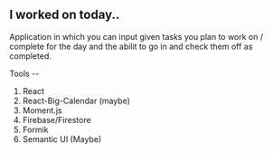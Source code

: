 ## I worked on today..

Application in which you can input given tasks you plan to work on / complete for the day and the abilit to go in and check them off as completed.

Tools --

1. React
2. React-Big-Calendar (maybe)
3. Moment.js
4. Firebase/Firestore
5. Formik
6. Semantic UI (Maybe)
